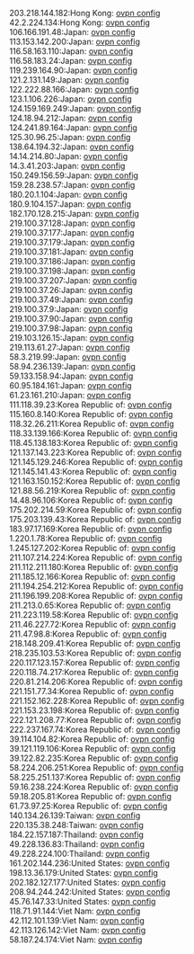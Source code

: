 203.218.144.182:Hong Kong: [ovpn config](vpn/203_218_144_182.ovpn)  
42.2.224.134:Hong Kong: [ovpn config](vpn/42_2_224_134.ovpn)  
106.166.191.48:Japan: [ovpn config](vpn/106_166_191_48.ovpn)  
113.153.142.200:Japan: [ovpn config](vpn/113_153_142_200.ovpn)  
116.58.163.110:Japan: [ovpn config](vpn/116_58_163_110.ovpn)  
116.58.183.24:Japan: [ovpn config](vpn/116_58_183_24.ovpn)  
119.239.164.90:Japan: [ovpn config](vpn/119_239_164_90.ovpn)  
121.2.131.149:Japan: [ovpn config](vpn/121_2_131_149.ovpn)  
122.222.88.166:Japan: [ovpn config](vpn/122_222_88_166.ovpn)  
123.1.106.226:Japan: [ovpn config](vpn/123_1_106_226.ovpn)  
124.159.169.249:Japan: [ovpn config](vpn/124_159_169_249.ovpn)  
124.18.94.212:Japan: [ovpn config](vpn/124_18_94_212.ovpn)  
124.241.89.164:Japan: [ovpn config](vpn/124_241_89_164.ovpn)  
125.30.96.25:Japan: [ovpn config](vpn/125_30_96_25.ovpn)  
138.64.194.32:Japan: [ovpn config](vpn/138_64_194_32.ovpn)  
14.14.214.80:Japan: [ovpn config](vpn/14_14_214_80.ovpn)  
14.3.41.203:Japan: [ovpn config](vpn/14_3_41_203.ovpn)  
150.249.156.59:Japan: [ovpn config](vpn/150_249_156_59.ovpn)  
159.28.238.57:Japan: [ovpn config](vpn/159_28_238_57.ovpn)  
180.20.1.104:Japan: [ovpn config](vpn/180_20_1_104.ovpn)  
180.9.104.157:Japan: [ovpn config](vpn/180_9_104_157.ovpn)  
182.170.128.215:Japan: [ovpn config](vpn/182_170_128_215.ovpn)  
219.100.37.128:Japan: [ovpn config](vpn/219_100_37_128.ovpn)  
219.100.37.177:Japan: [ovpn config](vpn/219_100_37_177.ovpn)  
219.100.37.179:Japan: [ovpn config](vpn/219_100_37_179.ovpn)  
219.100.37.181:Japan: [ovpn config](vpn/219_100_37_181.ovpn)  
219.100.37.186:Japan: [ovpn config](vpn/219_100_37_186.ovpn)  
219.100.37.198:Japan: [ovpn config](vpn/219_100_37_198.ovpn)  
219.100.37.207:Japan: [ovpn config](vpn/219_100_37_207.ovpn)  
219.100.37.26:Japan: [ovpn config](vpn/219_100_37_26.ovpn)  
219.100.37.49:Japan: [ovpn config](vpn/219_100_37_49.ovpn)  
219.100.37.9:Japan: [ovpn config](vpn/219_100_37_9.ovpn)  
219.100.37.90:Japan: [ovpn config](vpn/219_100_37_90.ovpn)  
219.100.37.98:Japan: [ovpn config](vpn/219_100_37_98.ovpn)  
219.103.126.15:Japan: [ovpn config](vpn/219_103_126_15.ovpn)  
219.113.61.27:Japan: [ovpn config](vpn/219_113_61_27.ovpn)  
58.3.219.99:Japan: [ovpn config](vpn/58_3_219_99.ovpn)  
58.94.236.139:Japan: [ovpn config](vpn/58_94_236_139.ovpn)  
59.133.158.94:Japan: [ovpn config](vpn/59_133_158_94.ovpn)  
60.95.184.161:Japan: [ovpn config](vpn/60_95_184_161.ovpn)  
61.23.161.210:Japan: [ovpn config](vpn/61_23_161_210.ovpn)  
111.118.39.23:Korea Republic of: [ovpn config](vpn/111_118_39_23.ovpn)  
115.160.8.140:Korea Republic of: [ovpn config](vpn/115_160_8_140.ovpn)  
118.32.26.211:Korea Republic of: [ovpn config](vpn/118_32_26_211.ovpn)  
118.33.139.166:Korea Republic of: [ovpn config](vpn/118_33_139_166.ovpn)  
118.45.138.183:Korea Republic of: [ovpn config](vpn/118_45_138_183.ovpn)  
121.137.143.223:Korea Republic of: [ovpn config](vpn/121_137_143_223.ovpn)  
121.145.129.246:Korea Republic of: [ovpn config](vpn/121_145_129_246.ovpn)  
121.145.141.43:Korea Republic of: [ovpn config](vpn/121_145_141_43.ovpn)  
121.163.150.152:Korea Republic of: [ovpn config](vpn/121_163_150_152.ovpn)  
121.88.56.219:Korea Republic of: [ovpn config](vpn/121_88_56_219.ovpn)  
14.48.96.106:Korea Republic of: [ovpn config](vpn/14_48_96_106.ovpn)  
175.202.214.59:Korea Republic of: [ovpn config](vpn/175_202_214_59.ovpn)  
175.203.139.43:Korea Republic of: [ovpn config](vpn/175_203_139_43.ovpn)  
183.97.17.169:Korea Republic of: [ovpn config](vpn/183_97_17_169.ovpn)  
1.220.1.78:Korea Republic of: [ovpn config](vpn/1_220_1_78.ovpn)  
1.245.127.202:Korea Republic of: [ovpn config](vpn/1_245_127_202.ovpn)  
211.107.214.224:Korea Republic of: [ovpn config](vpn/211_107_214_224.ovpn)  
211.112.211.180:Korea Republic of: [ovpn config](vpn/211_112_211_180.ovpn)  
211.185.12.166:Korea Republic of: [ovpn config](vpn/211_185_12_166.ovpn)  
211.194.254.212:Korea Republic of: [ovpn config](vpn/211_194_254_212.ovpn)  
211.196.199.208:Korea Republic of: [ovpn config](vpn/211_196_199_208.ovpn)  
211.213.0.65:Korea Republic of: [ovpn config](vpn/211_213_0_65.ovpn)  
211.223.119.58:Korea Republic of: [ovpn config](vpn/211_223_119_58.ovpn)  
211.46.227.72:Korea Republic of: [ovpn config](vpn/211_46_227_72.ovpn)  
211.47.98.8:Korea Republic of: [ovpn config](vpn/211_47_98_8.ovpn)  
218.148.209.41:Korea Republic of: [ovpn config](vpn/218_148_209_41.ovpn)  
218.235.103.53:Korea Republic of: [ovpn config](vpn/218_235_103_53.ovpn)  
220.117.123.157:Korea Republic of: [ovpn config](vpn/220_117_123_157.ovpn)  
220.118.74.217:Korea Republic of: [ovpn config](vpn/220_118_74_217.ovpn)  
220.81.214.206:Korea Republic of: [ovpn config](vpn/220_81_214_206.ovpn)  
221.151.77.34:Korea Republic of: [ovpn config](vpn/221_151_77_34.ovpn)  
221.152.162.228:Korea Republic of: [ovpn config](vpn/221_152_162_228.ovpn)  
221.153.23.198:Korea Republic of: [ovpn config](vpn/221_153_23_198.ovpn)  
222.121.208.77:Korea Republic of: [ovpn config](vpn/222_121_208_77.ovpn)  
222.237.167.74:Korea Republic of: [ovpn config](vpn/222_237_167_74.ovpn)  
39.114.104.82:Korea Republic of: [ovpn config](vpn/39_114_104_82.ovpn)  
39.121.119.106:Korea Republic of: [ovpn config](vpn/39_121_119_106.ovpn)  
39.122.82.235:Korea Republic of: [ovpn config](vpn/39_122_82_235.ovpn)  
58.224.206.251:Korea Republic of: [ovpn config](vpn/58_224_206_251.ovpn)  
58.225.251.137:Korea Republic of: [ovpn config](vpn/58_225_251_137.ovpn)  
59.16.238.224:Korea Republic of: [ovpn config](vpn/59_16_238_224.ovpn)  
59.18.205.81:Korea Republic of: [ovpn config](vpn/59_18_205_81.ovpn)  
61.73.97.25:Korea Republic of: [ovpn config](vpn/61_73_97_25.ovpn)  
140.134.26.139:Taiwan: [ovpn config](vpn/140_134_26_139.ovpn)  
220.135.38.248:Taiwan: [ovpn config](vpn/220_135_38_248.ovpn)  
184.22.157.187:Thailand: [ovpn config](vpn/184_22_157_187.ovpn)  
49.228.136.83:Thailand: [ovpn config](vpn/49_228_136_83.ovpn)  
49.228.224.100:Thailand: [ovpn config](vpn/49_228_224_100.ovpn)  
161.202.144.236:United States: [ovpn config](vpn/161_202_144_236.ovpn)  
198.13.36.179:United States: [ovpn config](vpn/198_13_36_179.ovpn)  
202.182.127.177:United States: [ovpn config](vpn/202_182_127_177.ovpn)  
208.94.244.242:United States: [ovpn config](vpn/208_94_244_242.ovpn)  
45.76.147.33:United States: [ovpn config](vpn/45_76_147_33.ovpn)  
118.71.91.144:Viet Nam: [ovpn config](vpn/118_71_91_144.ovpn)  
42.112.101.139:Viet Nam: [ovpn config](vpn/42_112_101_139.ovpn)  
42.113.126.142:Viet Nam: [ovpn config](vpn/42_113_126_142.ovpn)  
58.187.24.174:Viet Nam: [ovpn config](vpn/58_187_24_174.ovpn)  
